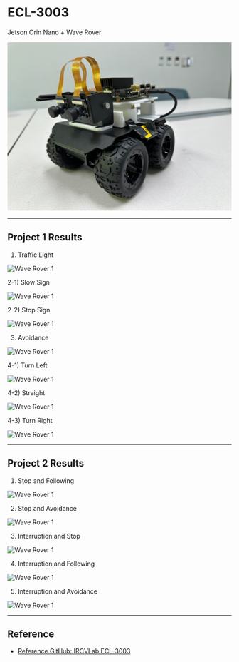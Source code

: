# ECL-3003
Jetson Orin Nano + Wave Rover

![Wave Rover](Default/Jetson_Orin_Wave_Rover.jpg) 

---

## Project 1 Results

1) Traffic Light

 ![Wave Rover 1](gifs/Traffic_Light.gif)

2-1) Slow Sign 

 ![Wave Rover 1](gifs/Slow_Sign.gif)

2-2) Stop Sign
   
 ![Wave Rover 1](gifs/Stop_Sign.gif)

3) Avoidance

  ![Wave Rover 1](gifs/Avoidance.gif)

4-1) Turn Left 

  ![Wave Rover 1](gifs/Left_Turn.gif)

4-2) Straight
  
  ![Wave Rover 1](gifs/Straight.gif)
  
4-3) Turn Right

 ![Wave Rover 1](gifs/Right_Turn.gif)

---

## Project 2 Results

1) Stop and Following

 ![Wave Rover 1](gifs/Following.gif)

2) Stop and Avoidance

 ![Wave Rover 1](gifs/Stop_Avoidance.gif)
  
3) Interruption and Stop

 ![Wave Rover 1](gifs/Interruption_Stop.gif)
 
4) Interruption and Following

 ![Wave Rover 1](gifs/Interruption_Following.gif)

5) Interruption and Avoidance

 ![Wave Rover 1](gifs/Interruption_Avoidance.gif)

---

## Reference
- [Reference GitHub: IRCVLab ECL-3003](https://github.com/IRCVLab/HYU-ECL3003)
